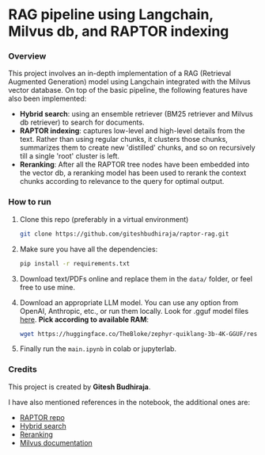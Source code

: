 # RAG pipeline using Langchain, Milvus db, and RAPTOR indexing

### Overview
This project involves an in-depth implementation of a RAG (Retrieval Augmented Generation) model using Langchain integrated with the Milvus vector database. On top of the basic pipeline, the following features have also been implemented:
  - **Hybrid search**: using an ensemble retriever (BM25 retriever and Milvus db retriever) to search for documents.
  - **RAPTOR indexing**: captures low-level and high-level details from the text. Rather than using regular chunks, it clusters those chunks, summarizes them to create new 'distilled' chunks, and so on recursively till a single 'root' cluster is left.
  - **Reranking**: After all the RAPTOR tree nodes have been embedded into the vector db, a reranking model has been used to rerank the context chunks according to relevance to the query for optimal output.

### How to run
1. Clone this repo (preferably in a virtual environment)
    ```bash
    git clone https://github.com/giteshbudhiraja/raptor-rag.git
    ```
2. Make sure you have all the dependencies:
    ```bash
    pip install -r requirements.txt
    ```

3. Download text/PDFs online and replace them in the `data/` folder, or feel free to use mine.
4. Download an appropriate LLM model. You can use any option from OpenAI, Anthropic, etc., or run them locally. Look for .gguf model files [here](https://huggingface.co/TheBloke). **Pick according to available RAM**:
    ```bash
    wget https://huggingface.co/TheBloke/zephyr-quiklang-3b-4K-GGUF/resolve/main/zephyr-quiklang-3b-4k.Q4_K_M.gguf
    ```

5. Finally run the `main.ipynb` in colab or jupyterlab.

### Credits
This project is created by **Gitesh Budhiraja**.

I have also mentioned references in the notebook, the additional ones are:
  - [RAPTOR repo](https://github.com/parthsarthi03/raptor)
  - [Hybrid search](https://medium.com/etoai/hybrid-search-combining-bm25-and-semantic-search-for-better-results-with-lan-1358038fe7e6)
  - [Reranking](https://www.mixedbread.ai/blog/mxbai-rerank-v1)
  - [Milvus documentation](https://milvus.io/docs/integrate_with_langchain.md)
  
